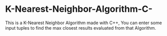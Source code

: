 # K-Nearest-Neighbor-Algorithm-C-
This is a K-Nearest Neighbor Algorithm made with C++, You can enter some input tuples to find the max closest results evaluated from that Algorithm.

